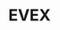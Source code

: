 ---
title: EVEX
crosslinks:
- DotA2
- watchpeopledie
- Eve
- fidgetspin
- AskReddit
- ExpandDong
- redditisfun
- HiTMAN
- whatsthisplant
- place
- onewordeach
- ContagiousLaughter
- moderatepolitics
---